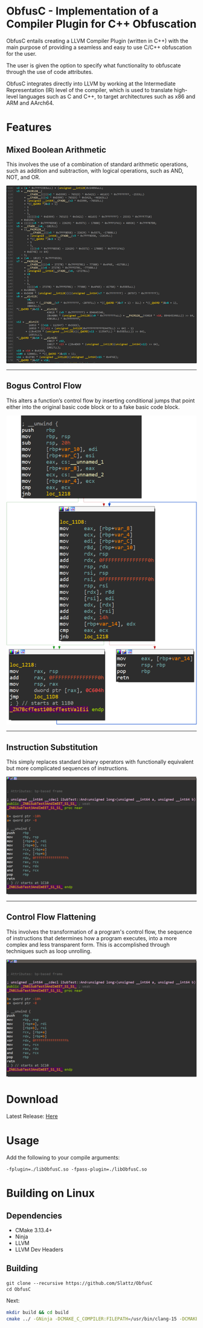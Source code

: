 # ObfusC - Implementation of a Compiler Plugin for C++ Obfuscation
ObfusC entails creating a LLVM Compiler Plugin (written in C++) with the main purpose of providing a seamless and easy to use C/C++ obfuscation for the user. 

The user is given the option to specify what functionality to obfuscate through the use of code attributes. 

ObfusC integrates directly into LLVM by working at the Intermediate Representation (IR) level of the compiler, which is used to translate high-level languages such as C and C++, to target architectures such as x86 and ARM and AArch64.

# Features

## Mixed Boolean Arithmetic

This involves the use of a combination of standard arithmetic operations, such as addition and subtraction, with logical operations, such as AND, NOT, and OR.

![Alt text](images/MBA.png?raw=true)

---

## Bogus Control Flow

This alters a function’s control flow by inserting conditional jumps that point either into the original basic code block or to a fake basic code block.

![Alt text](images/BCF.png?raw=true)

---

## Instruction Substitution

This simply replaces standard binary operators with functionally equivalent but more complicated sequences of instructions. 

![Alt text](images/iSub.png?raw=true)

---

## Control Flow Flattening

This involves the transformation of a program's control flow, the sequence of instructions that determines how a program executes, into a more complex and less transparent form. This is accomplished through techniques such as loop unrolling.

![Alt text](images/iSub.png?raw=true)

# Download
Latest Release: [Here](https://github.com/Slattz/ObfusC/releases/latest)

# Usage

Add the following to your compile arguments:

```
-fplugin=./libObfusC.so -fpass-plugin=./libObfusC.so
```

# Building on Linux

## Dependencies

* CMake 3.13.4+
* Ninja
* LLVM
* LLVM Dev Headers

## Building
```
git clone --recursive https://github.com/Slattz/ObfusC
cd ObfusC
```

Next:
```bash
mkdir build && cd build
cmake ../ -GNinja -DCMAKE_C_COMPILER:FILEPATH=/usr/bin/clang-15 -DCMAKE_CXX_COMPILER:FILEPATH=/usr/bin/clang++-15
```